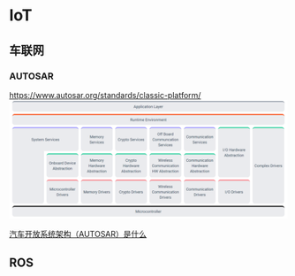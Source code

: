 # IoT

## 车联网

### AUTOSAR
https://www.autosar.org/standards/classic-platform/
![AUTOSAR Arch.](.res/AUTOSAR_ARCH.png)

[汽车开放系统架构（AUTOSAR）是什么](https://zhuanlan.zhihu.com/p/118849539)

## ROS